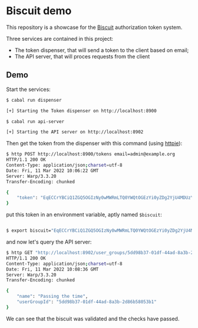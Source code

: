 # Biscuit demo

This repository is a showcase for the [Biscuit](https://biscuitsec.org) authorization token system.

Three services are contained in this project:

* The token dispenser, that will send a token to the client based on email;
* The API server, that will proces requests from the client

## Demo

Start the services:

```bash
$ cabal run dispenser

[+] Starting the Token dispenser on http://localhost:8900

$ cabal run api-server

[+] Starting the API server on http://localhost:8902
```

Then get the token from the dispenser with this command (using [httpie](https://httpie.io)):

```bash
$ http POST http://localhost:8900/tokens email=admin@example.org              
HTTP/1.1 200 OK
Content-Type: application/json;charset=utf-8
Date: Fri, 11 Mar 2022 10:06:22 GMT
Server: Warp/3.3.20
Transfer-Encoding: chunked

{
    "token": "EqECCrYBCiQ1ZGQ5OGIzNy0wMWRmLTQ0YWQtOGEzYi0yZDg2YjU4MDUzYjEKJGFiNTNlN2ViLTdmZjItNDM4ZC1iNGRiLTBjZDEwMTNkOWE2OAoDYXBpCgRyZWFkCgdzZXJ2aWNlCgp1c2VyX2dyb3VwCgd1c2VyX2lkCgV3cml0ZRgCIggKBggNEgIYCCIQCg4IBBICGAoSAhgMEgIYByIQCg4IBBICGA4SAhgMEgIYByIICgYICxICGAkSJAgAEiC-S8ZXcwjZK0AVM3hFHkdWGr1x1WKa57rM76ERm84m0hpAm79G03LibmVHX9UOAW4g12i6XfU3dwmSge4Xn1cNM7z-3d2TkT4C_oBipJE-L_d4CgaUjAb17Qm3pe22L9NmDyIiCiCzUfLfQJGOlrLJ0NOM8eW3EUG7Ul4EhciUFeLes38MuA=="
}
```

put this token in an environment variable, aptly named `$biscuit`:

```bash

$ export biscuit="EqECCrYBCiQ1ZGQ5OGIzNy0wMWRmLTQ0YWQtOGEzYi0yZDg2YjU4MDUzYjEKJGFiNTNlN2ViLTdmZjItNDM4ZC1iNGRiLTBjZDEwMTNkOWE2OAoDYXBpCgRyZWFkCgdzZXJ2aWNlCgp1c2VyX2dyb3VwCgd1c2VyX2lkCgV3cml0ZRgCIggKBggNEgIYCCIQCg4IBBICGAoSAhgMEgIYByIQCg4IBBICGA4SAhgMEgIYByIICgYICxICGAkSJAgAEiC-S8ZXcwjZK0AVM3hFHkdWGr1x1WKa57rM76ERm84m0hpAm79G03LibmVHX9UOAW4g12i6XfU3dwmSge4Xn1cNM7z-3d2TkT4C_oBipJE-L_d4CgaUjAb17Qm3pe22L9NmDyIiCiCzUfLfQJGOlrLJ0NOM8eW3EUG7Ul4EhciUFeLes38MuA=="
```

and now let's query the API server:

```bash
$ http GET "http://localhost:8902/user_groups/5dd98b37-01df-44ad-8a3b-2d86b58053b1" "Authorization:Bearer $biscuit"
HTTP/1.1 200 OK
Content-Type: application/json;charset=utf-8
Date: Fri, 11 Mar 2022 10:08:36 GMT
Server: Warp/3.3.20
Transfer-Encoding: chunked

{
    "name": "Passing the time",
    "userGroupId": "5dd98b37-01df-44ad-8a3b-2d86b58053b1"
}
```

We can see that the biscuit was validated and the checks have passed.
